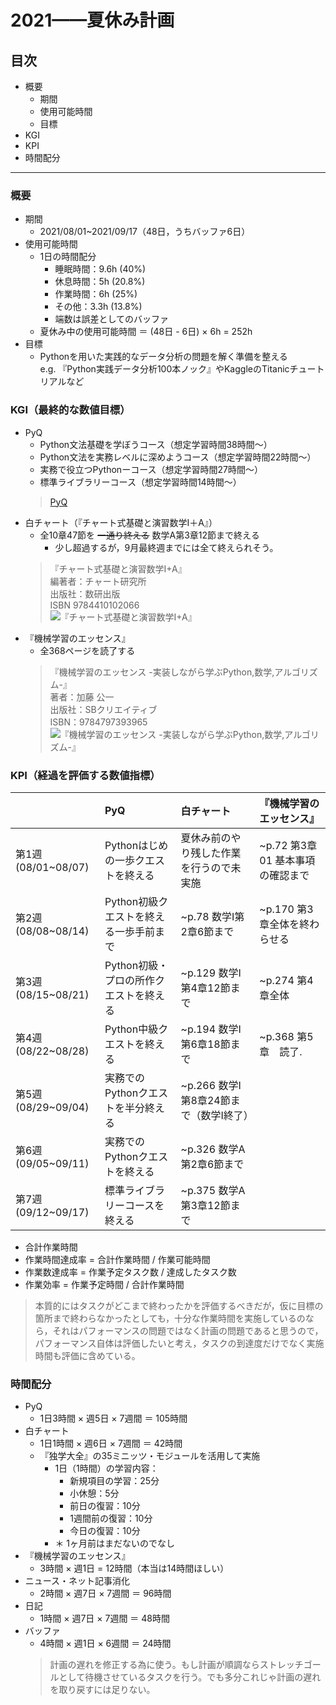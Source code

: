 # 2021——夏休み計画

## 目次

- 概要
  - 期間
  - 使用可能時間
  - 目標
- KGI
- KPI
- 時間配分

---

### 概要

- 期間
  - 2021/08/01~2021/09/17（48日，うちバッファ6日）
- 使用可能時間
  - 1日の時間配分
    - 睡眠時間：9.6h (40%)
    - 休息時間：5h (20.8%)
    - 作業時間：6h (25%)
    - その他：3.3h (13.8%)
    - 端数は誤差としてのバッファ
  - 夏休み中の使用可能時間 ＝ (48日 - 6日) × 6h = 252h
- 目標
  - Pythonを用いた実践的なデータ分析の問題を解く準備を整える  
    e.g. 『Python実践データ分析100本ノック』やKaggleのTitanicチュートリアルなど

### KGI（最終的な数値目標）

- PyQ
  - Python文法基礎を学ぼうコース（想定学習時間38時間〜）
  - Python文法を実務レベルに深めようコース（想定学習時間22時間〜）
  - 実務で役立つPythonーコース（想定学習時間27時間〜）
  - 標準ライブラリーコース（想定学習時間14時間〜）
  > [PyQ](https://pyq.jp/)
- 白チャート（『チャート式基礎と演習数学Ⅰ＋A』）
  - 全10章47節を ~~一通り終える~~ 数学A第3章12節まで終える
    - 少し超過するが，9月最終週までには全て終えられそう。
  > 『チャート式基礎と演習数学I+A』  
    編著者：チャート研究所  
    出版社：数研出版  
    ISBN  9784410102066  
    ![『チャート式基礎と演習数学I+A』](https://images-fe.ssl-images-amazon.com/images/I/41xxVhMkMwL._SY291_BO1,204,203,200_QL40_ML2_.jpg)
- 『機械学習のエッセンス』
  - 全368ページを読了する
  > 『機械学習のエッセンス -実装しながら学ぶPython,数学,アルゴリズム-』  
    著者：加藤 公一  
    出版社：SBクリエイティブ  
    ISBN：9784797393965  
    ![『機械学習のエッセンス -実装しながら学ぶPython,数学,アルゴリズム-』](https://images-fe.ssl-images-amazon.com/images/I/514DjOwjLUL._SY291_BO1,204,203,200_QL40_ML2_.jpg)

### KPI（経過を評価する数値指標）

|                     | PyQ                                    | 白チャート                               | 『機械学習のエッセンス』         |
| :------------------ | :------------------------------------- | :--------------------------------------- | :------------------------------- |
| 第1週 (08/01~08/07) | Pythonはじめの一歩クエストを終える     | 夏休み前のやり残した作業を行うので未実施 | ~p.72 第3章01 基本事項の確認まで |
| 第2週 (08/08~08/14) | Python初級クエストを終える一歩手前まで | ~p.78 数学Ⅰ第2章6節まで                  | ~p.170 第3章全体を終わらせる     |
| 第3週 (08/15~08/21) | Python初級・プロの所作クエストを終える | ~p.129 数学Ⅰ第4章12節まで                | ~p.274 第4章全体                 |
| 第4週 (08/22~08/28) | Python中級クエストを終える             | ~p.194 数学Ⅰ第6章18節まで                | ~p.368 第5章　読了.              |
| 第5週 (08/29~09/04) | 実務でのPythonクエストを半分終える     | ~p.266 数学Ⅰ第8章24節まで（数学Ⅰ終了）   |
| 第6週 (09/05~09/11) | 実務でのPythonクエストを終える         | ~p.326 数学A 第2章6節まで                |
| 第7週 (09/12~09/17) | 標準ライブラリーコースを終える         | ~p.375 数学A 第3章12節まで               |

- 合計作業時間
- 作業時間達成率 = 合計作業時間 / 作業可能時間
- 作業数達成率 = 作業予定タスク数 / 達成したタスク数
- 作業効率 = 作業予定時間 / 合計作業時間

> 本質的にはタスクがどこまで終わったかを評価するべきだが，仮に目標の箇所まで終わらなかったとしても，十分な作業時間を実施しているのなら，それはパフォーマンスの問題ではなく計画の問題であると思うので，パフォーマンス自体は評価したいと考え，タスクの到達度だけでなく実施時間も評価に含めている。

### 時間配分

- PyQ
  - 1日3時間 × 週5日 × 7週間 ＝ 105時間
- 白チャート
  - 1日1時間 × 週6日 × 7週間 ＝ 42時間
  - 『独学大全』の35ミニッツ・モジュールを活用して実施
    - 1日（1時間）の学習内容：
      - 新規項目の学習：25分
      - 小休憩：5分
      - 前日の復習：10分
      - 1週間前の復習：10分
      - 今日の復習：10分
    - ＊ 1ヶ月前はまだないのでなし
- 『機械学習のエッセンス』
  - 3時間 × 週1日 = 12時間（本当は14時間ほしい）
- ニュース・ネット記事消化
  - 2時間 × 週7日 × 7週間 ＝ 96時間
- 日記
  - 1時間 × 週7日 × 7週間 ＝ 48時間
- バッファ
  - 4時間 × 週1日 × 6週間 ＝ 24時間
  > 計画の遅れを修正する為に使う。もし計画が順調ならストレッチゴールとして待機させているタスクを行う。でも多分これじゃ計画の遅れを取り戻すには足りない。
